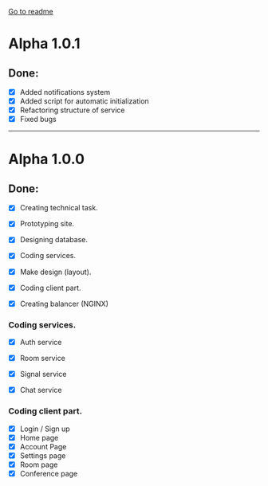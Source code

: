 [Go to readme](../README.md)

# Alpha 1.0.1

## Done:
- [x] Added notifications system
- [x] Added script for automatic initialization
- [x] Refactoring structure of service
- [x] Fixed bugs

---

# Alpha 1.0.0

## Done:
- [x] Creating technical task.
- [x] Prototyping site.
- [x] Designing database. 
- [x] Coding services.
- [x] Make design (layout).
- [x] Coding client part.
- [x] Creating balancer (NGINX)


### Coding services.
- [x] Auth service
- [x] Room service
- [x] Signal service
- [x] Chat service


### Coding client part.
- [x] Login / Sign up
- [x] Home page
- [x] Account Page
- [x] Settings page
- [x] Room page
- [x] Conference page